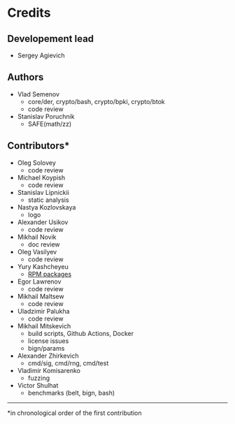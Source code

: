 Credits
=======

Developement lead
-----------------

- Sergey Agievich

Authors
-------

- Vlad Semenov
  - core/der, crypto/bash, crypto/bpki, crypto/btok
  - code review
- Stanislav Poruchnik
  - SAFE(math/zz)

Contributors*
------------

- Oleg Solovey
  - code review
- Michael Koypish
  - code review
- Stanislav Lipnickii
  - static analysis
- Nastya Kozlovskaya
  - logo
- Alexander Usikov
  - code review
- Mikhail Novik
  - doc review
- Oleg Vasilyev
  - code review
- Yury Kashcheyeu
  - [RPM packages](https://copr.fedorainfracloud.org/coprs/kashcheyeu/bee2/)
- Egor Lawrenov
  - code review
- Mikhail Maltsew
  - code review
- Uladzimir Palukha
  - code review
- Mikhail Mitskevich
  - build scripts, Github Actions, Docker
  - license issues
  - bign/params
- Alexander Zhirkevich
  - cmd/sig, cmd/rng, cmd/test
- Vladimir Komisarenko
  - fuzzing
- Victor Shulhat
  - benchmarks (belt, bign, bash)

---
*in chronological order of the first contribution
